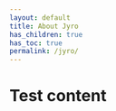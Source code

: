 ```yaml
---
layout: default
title: About Jyro
has_children: true
has_toc: true
permalink: /jyro/
---
```

# Test content
